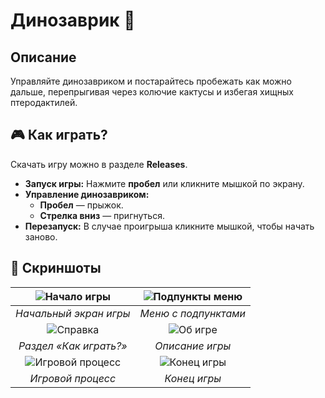 # Динозаврик 🦖

## Описание
Управляйте динозавриком и постарайтесь пробежать как можно дальше, перепрыгивая через колючие кактусы и избегая хищных птеродактилей. 

## 🎮 Как играть?  
Скачать игру можно в разделе **Releases**.
- **Запуск игры:** Нажмите **пробел** или кликните мышкой по экрану.  
- **Управление динозавриком:**  
  - **Пробел** — прыжок.  
  - **Стрелка вниз** — пригнуться.  
- **Перезапуск:** В случае проигрыша кликните мышкой, чтобы начать заново.  

## 📸 Скриншоты  

| ![Начало игры](https://github.com/user-attachments/assets/b53d8b6d-f41d-4d63-aaa7-4d588eeaa659) | ![Подпункты меню](https://github.com/user-attachments/assets/c93b6324-7809-4222-97bb-9a303e6a403d) |
|:----------------------------------------------------------------------------------------------:|:--------------------------------------------------------------------------------------------------:|
| *Начальный экран игры*                                                                         | *Меню с подпунктами*                                                                              |
| ![Справка](https://github.com/user-attachments/assets/e8165697-cc09-4f7d-bf5a-f06b7d722b59)     | ![Об игре](https://github.com/user-attachments/assets/d6b59076-b377-42f8-aad9-3240746416ec)       |
| *Раздел «Как играть?»*                                                                         | *Описание игры*                                                                                   |
| ![Игровой процесс](https://github.com/user-attachments/assets/570ed97d-1121-42ec-adc8-96241dad3e86) | ![Конец игры](https://github.com/user-attachments/assets/2c2228d3-1095-459e-8c4b-4fe5a45410f4)    |
| *Игровой процесс*                                                                              | *Конец игры*                                                                                      |